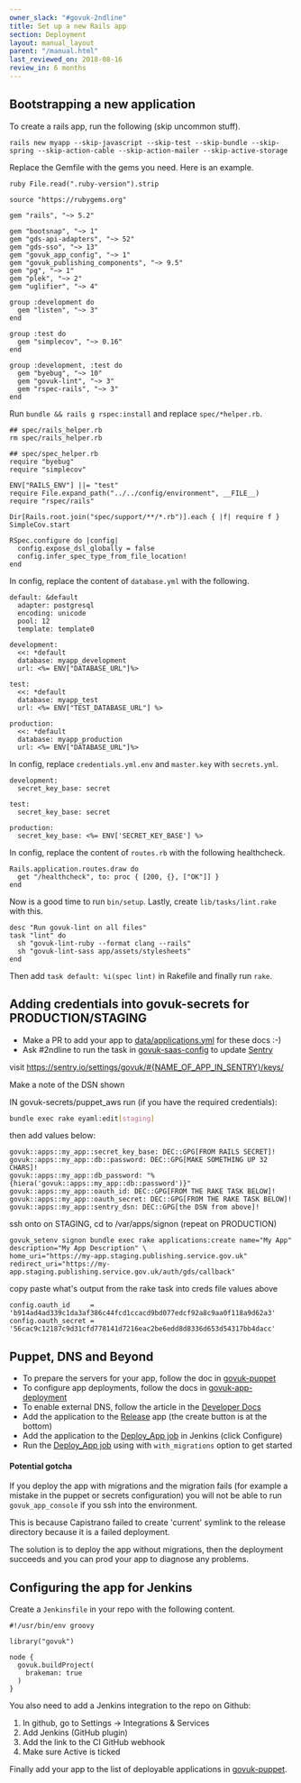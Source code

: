 ```yaml
---
owner_slack: "#govuk-2ndline"
title: Set up a new Rails app
section: Deployment
layout: manual_layout
parent: "/manual.html"
last_reviewed_on: 2018-08-16
review_in: 6 months
---
```


[govuk-puppet]: https://github.com/alphagov/govuk-puppet/blob/master/docs/adding-a-new-app.md#including-the-app-on-machines
[govuk-puppet-jenkins]: https://github.com/alphagov/govuk-puppet/blob/master/hieradata/common.yaml
[dns]: https://docs.publishing.service.gov.uk/manual/dns.html#making-changes-to-publishingservicegovuk
[govuk-saas-config]: https://github.com/alphagov/govuk-saas-config
[govuk-app-deployment]: https://github.com/alphagov/govuk-app-deployment
[sentry]: https://sentry.io/settings/govuk/teams/
[release]: https://release.publishing.service.gov.uk/applications
[deploy-jenkins]: https://deploy.integration.publishing.service.gov.uk/job/Deploy_App/
[docs-applications]: https://github.com/alphagov/govuk-developer-docs/blob/master/data/applications.yml

## Bootstrapping a new application

To create a rails app, run the following (skip uncommon stuff).

```
rails new myapp --skip-javascript --skip-test --skip-bundle --skip-spring --skip-action-cable --skip-action-mailer --skip-active-storage
```

Replace the Gemfile with the gems you need. Here is an example.

```
ruby File.read(".ruby-version").strip

source "https://rubygems.org"

gem "rails", "~> 5.2"

gem "bootsnap", "~> 1"
gem "gds-api-adapters", "~> 52"
gem "gds-sso", "~> 13"
gem "govuk_app_config", "~> 1"
gem "govuk_publishing_components", "~> 9.5"
gem "pg", "~> 1"
gem "plek", "~> 2"
gem "uglifier", "~> 4"

group :development do
  gem "listen", "~> 3"
end

group :test do
  gem "simplecov", "~> 0.16"
end

group :development, :test do
  gem "byebug", "~> 10"
  gem "govuk-lint", "~> 3"
  gem "rspec-rails", "~> 3"
end
```

Run `bundle && rails g rspec:install` and replace `spec/*helper.rb`.

```
## spec/rails_helper.rb
rm spec/rails_helper.rb

## spec/spec_helper.rb
require "byebug"
require "simplecov"

ENV["RAILS_ENV"] ||= "test"
require File.expand_path("../../config/environment", __FILE__)
require "rspec/rails"

Dir[Rails.root.join("spec/support/**/*.rb")].each { |f| require f }
SimpleCov.start

RSpec.configure do |config|
  config.expose_dsl_globally = false
  config.infer_spec_type_from_file_location!
end
```

In config, replace the content of `database.yml` with the following.

```
default: &default
  adapter: postgresql
  encoding: unicode
  pool: 12
  template: template0

development:
  <<: *default
  database: myapp_development
  url: <%= ENV["DATABASE_URL"]%>

test:
  <<: *default
  database: myapp_test
  url: <%= ENV["TEST_DATABASE_URL"] %>

production:
  <<: *default
  database: myapp_production
  url: <%= ENV["DATABASE_URL"]%>
```

In config, replace `credentials.yml.env` and `master.key` with `secrets.yml`.

```
development:
  secret_key_base: secret

test:
  secret_key_base: secret

production:
  secret_key_base: <%= ENV['SECRET_KEY_BASE'] %>
```

In config, replace the content of `routes.rb` with the following healthcheck.

```
Rails.application.routes.draw do
  get "/healthcheck", to: proc { [200, {}, ["OK"]] }
end
```

Now is a good time to run `bin/setup`. Lastly, create `lib/tasks/lint.rake` with this.

```
desc "Run govuk-lint on all files"
task "lint" do
  sh "govuk-lint-ruby --format clang --rails"
  sh "govuk-lint-sass app/assets/stylesheets"
end
```

Then add `task default: %i(spec lint)` in Rakefile and finally run `rake`.


## Adding credentials into govuk-secrets for PRODUCTION/STAGING

* Make a PR to add your app to [data/applications.yml][docs-applications] for these docs :-)
* Ask #2ndline to run the task in [govuk-saas-config] to update [Sentry]

visit https://sentry.io/settings/govuk/#{NAME_OF_APP_IN_SENTRY}/keys/

Make a note of the DSN shown

IN govuk-secrets/puppet_aws run (if you have the required credentials):

```bash
bundle exec rake eyaml:edit[staging]
```

then add values below:

```
govuk::apps::my_app::secret_key_base: DEC::GPG[FROM RAILS SECRET]!
govuk::apps::my_app::db::password: DEC::GPG[MAKE SOMETHING UP 32 CHARS]!
govuk::apps::my_app::db_password: "%{hiera('govuk::apps::my_app::db::password')}"
govuk::apps::my_app::oauth_id: DEC::GPG[FROM THE RAKE TASK BELOW]!
govuk::apps::my_app::oauth_secret: DEC::GPG[FROM THE RAKE TASK BELOW]!
govuk::apps::my_app::sentry_dsn: DEC::GPG[the DSN from above]!
```

ssh onto on STAGING, cd to /var/apps/signon (repeat on PRODUCTION)

```
govuk_setenv signon bundle exec rake applications:create name="My App" description="My App Description" \
home_uri="https://my-app.staging.publishing.service.gov.uk" redirect_uri="https://my-app.staging.publishing.service.gov.uk/auth/gds/callback"
```

copy paste what's output from the rake task into creds file values above

```
config.oauth_id     = 'b914ad4ad339c1da3af386c44fcd1ccacd9bd077edcf92a8c9aa0f118a9d62a3'
config.oauth_secret = '56cac9c12187c9d31cfd778141d7216eac2be6edd8d8336d653d54317bb4dacc'
```

## Puppet, DNS and Beyond

  * To prepare the servers for your app, follow the doc in [govuk-puppet]
  * To configure app deployments, follow the docs in [govuk-app-deployment]
  * To enable external DNS, follow the article in the [Developer Docs][dns]
  * Add the application to the [Release] app (the create button is at the bottom)
  * Add the application to the [Deploy_App job][deploy-jenkins] in Jenkins (click Configure)
  * Run the [Deploy_App job][deploy-jenkins] using with `with_migrations` option to get started

#### Potential gotcha

If you deploy the app with migrations and the migration fails (for example a mistake
in the puppet or secrets configuration) you will not be able to run `govuk_app_console` if you ssh
into the environment.

This is because Capistrano failed to create 'current' symlink to the release directory
because it is a failed deployment.

The solution is to deploy the app without migrations, then the deployment succeeds
and you can prod your app to diagnose any problems.

## Configuring the app for Jenkins

Create a `Jenkinsfile` in your repo with the following content.

```
#!/usr/bin/env groovy

library("govuk")

node {
  govuk.buildProject(
    brakeman: true
  )
}
```

You also need to add a Jenkins integration to the repo on Github:

1.  In github, go to Settings -&gt; Integrations & Services
2.  Add Jenkins (GitHub plugin)
3.  Add the link to the CI GitHub webhook
4.  Make sure Active is ticked

Finally add your app to the list of deployable applications in [govuk-puppet].

